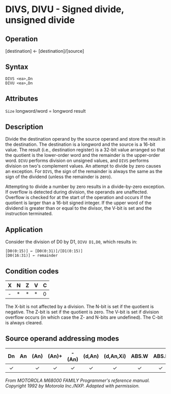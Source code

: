 # DIVS, DIVU - Signed divide, unsigned divide

## Operation
[destination] ← [destination]/[source]

## Syntax
```assembly
DIVS <ea>,Dn
DIVU <ea>,Dn
```

## Attributes
`Size` longword/word = longword result

## Description
Divide the destination operand by the source operand and store the result in the destination. The destination is a longword and the source is a 16-bit value. The result (i.e., destination register) is a 32-bit value arranged so that the quotient is the lower-order word and the remainder is the upper-order word. `DIVU` performs division on unsigned values, and `DIVS` performs division on two's complement values. An attempt to divide by zero causes an exception. For `DIVS`, the sign of the remainder is always the same as the sign of the dividend (unless the remainder is zero).

Attempting to divide a number by zero results in a divide-by-zero exception. If overflow is detected during division, the operands are unaffected. Overflow is checked for at the start of the operation and occurs if the quotient is larger than a 16-bit signed integer. If the upper word of the dividend is greater than or equal to the divisor, the V-bit is set and the instruction terminated.

## Application
Consider the division of D0 by D1, `DIVU D1,D0`, which results in:

```
[D0(0:15)] ← [D0(0:31)]/[D1(0:15)]
[D0(16:31)] ← remainder
```

## Condition codes
|X|N|Z|V|C|
|--|--|--|--|--|
|-|*|*|*|0|

The X-bit is not affected by a division. The N-bit is set if the quotient is negative. The Z-bit is set if the quotient is zero. The V-bit is set if division overflow occurs (in which case the Z- and N-bits are undefined). The C-bit is always cleared.

## Source operand addressing modes
|Dn|An|(An)|(An)+|-(An)|(d,An)|(d,An,Xi)|ABS.W|ABS.L|(d,PC)|(d,PC,Xn)|imm|
|:-:|:-:|:-:|:-:|:-:|:-:|:-:|:-:|:-:|:-:|:-:|:-:|
|✓||✓|✓|✓|✓|✓|✓|✓|✓|✓|✓|

*From MOTOROLA M68000 FAMILY Programmer's reference manual. Copyright 1992 by Motorola Inc./NXP. Adapted with permission.*